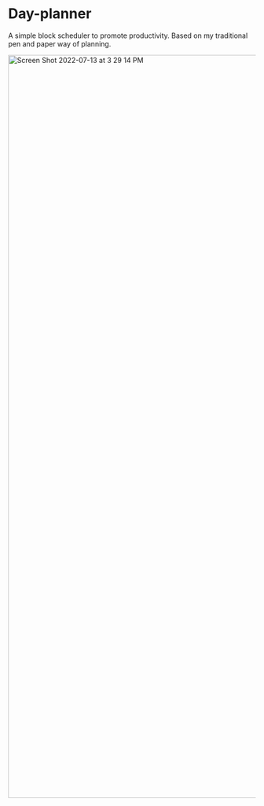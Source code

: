 # Day-planner

A simple block scheduler to promote productivity.
Based on my traditional pen and paper way of planning.

<img width="1509" alt="Screen Shot 2022-07-13 at 3 29 14 PM" src="https://user-images.githubusercontent.com/56524239/178815954-95f1de28-c7b9-4cfa-bdf0-4c298395ada8.png">


